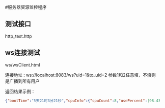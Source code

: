 #服务器资源监控程序
## 测试接口
http_test.http
## ws连接测试
ws/wsClient.html

连接地址 :
ws://localhost:8083/ws?uid=1&to_uid=2
参数1和2任意填，不填则是广播到所有用户

返回结果示例：
```json
{"bootTime":"5天21时3分21秒","cpuInfo":{"cpuCount":8,"usePercent":[98.4375,96.875,100,100,95.38461538461539,93.75,95.3125,93.75],"totalPercent":"96.69%","mhz":"1.801GHz"},"memoryInfo":{"freeMemory":"241.21MB","totalMemory":"7.89GB","usedPercent":"97%"},"ip":"192.168.99.177","netIoInfo":{"sentSpc":"481.18KB/S","recvSpc":"22.62MB/S"}}
```